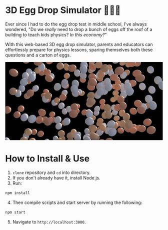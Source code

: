 # 3D Egg Drop Simulator 🥚🥚🐣

Ever since I had to do the egg drop test in middle school, I've always wondered, "Do we *really* need to drop a bunch of eggs off the roof of a building to teach kids physics? *In this economy?*" 

With this web-based 3D egg drop simulator, parents and educators can effortlessly prepare for physics lessons, sparing themselves both these questions and a carton of eggs.

<img src="readme/egg.gif" width=1000px>

# How to Install & Use

1. `clone` repository and `cd` into directory.
2. If you don't already have it, install Node.js.
3. Run:
```bash
npm install
```
4. Then compile scripts and start server by running the following:
```bash
npm start
```
5. Navigate to `http://localhost:3000`. 

